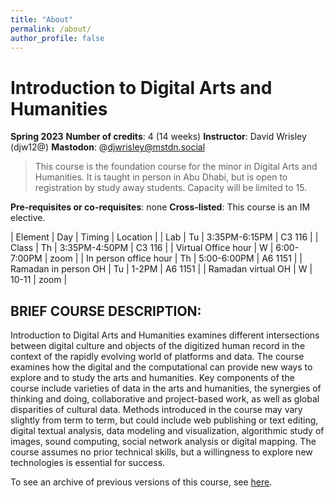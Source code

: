 ```yaml
---
title: "About"
permalink: /about/
author_profile: false
---
```


# Introduction to Digital Arts and Humanities
**Spring 2023**
**Number of credits**: 4 (14 weeks)
**Instructor**: David Wrisley (djw12@)
**Mastodon**: @djwrisley@mstdn.social 

> This course is the foundation course for the minor in Digital Arts and Humanities. It is taught in person in Abu Dhabi, but is open to registration by study away students. Capacity will be limited to 15. 

**Pre-requisites or co-requisites**: none
**Cross-listed**: This course is an IM elective.

| Element | Day | Timing | Location | 
| Lab | Tu | 3:35PM-6:15PM | C3 116 | 
| Class | Th | 3:35PM-4:50PM | C3 116 | 
| Virtual Office hour | W | 6:00-7:00PM | zoom |
| In person office hour | Th | 5:00-6:00PM | A6 1151 |
| Ramadan in person OH | Tu | 1-2PM | A6 1151 |
| Ramadan virtual OH | W | 10-11 | zoom |

## BRIEF COURSE DESCRIPTION:

Introduction to Digital Arts and Humanities examines different intersections between digital culture and objects of the digitized human record in the context of the rapidly evolving world of platforms and data. The course examines how the digital and the computational can provide new ways to explore and to study the arts and humanities. Key components of the course include varieties of data in the arts and humanities, the synergies of thinking and doing, collaborative and project-based work, as well as global disparities of cultural data. Methods introduced in the course may vary slightly from term to term, but could include web publishing or text editing, digital textual analysis, data modeling and visualization, algorithmic study of images, sound computing, social network analysis or digital mapping. The course assumes no prior technical skills, but a willingness to explore new technologies is essential for success.

To see an archive of previous versions of this course, see [here](https://daahnyuad.github.io/archive/). 
